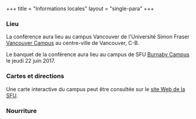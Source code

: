 +++
title = "Informations locales"
layout = "single-para"
+++

### Lieu
La conférence aura lieu au campus Vancouver de l'Université Simon Fraser [Vancouver Campus](https://www.sfu.ca/campuses/vancouver.html) au centre-ville de Vancouver, C-B. 

Le banquet de la conférence aura lieu au campus de SFU [Burnaby Campus](https://www.sfu.ca/campuses/burnaby.html) le jeudi 22 juin 2017.

### Cartes et directions
Une carte interactive du campus peut être consultée sur le [site Web de la SFU](https://www.sfu.ca/campuses/maps-and-directions/burnaby-map.html).

### Nourriture 